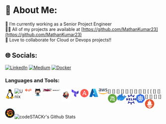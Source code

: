 # 💫 About Me:

🔭 I’m currently working as a Senior Project Engineer<br>👨‍💻 All of my projects are available at [https://github.com/MathanKumar23](https://github.com/MathanKumar23)<br>👯 Love to collaborate for Cloud or Devops projects!!

## 🌐 Socials:

[![LinkedIn](https://img.shields.io/badge/LinkedIn-%230077B5.svg?logo=linkedin&logoColor=white)](https://linkedin.com/in/mathan-kumar-7078981b2) [![Medium](https://img.shields.io/badge/Medium-12100E?logo=medium&logoColor=white)](https://medium.com/@mathankumararumugasamy)
[![Docker](https://img.shields.io/badge/docker-12100E?logo=docker&logoColor=blue)](https://hub.docker.com/u/mathan23)

### Languages and Tools:

[<img align="left" alt="Unix" width="30px" src="https://raw.githubusercontent.com/MathanKumar23/MathanKumar23/main/Tools_icons/linux.png" />]
[<img align="left" alt="Unix" width="30px" src="https://raw.githubusercontent.com/MathanKumar23/MathanKumar23/main/Tools_icons/shell.png" />]
[<img align="left" alt="Unix" width="30px" src="https://raw.githubusercontent.com/MathanKumar23/MathanKumar23/main/Tools_icons/git.png" />]
[<img align="left" alt="Unix" width="30px" src="https://raw.githubusercontent.com/MathanKumar23/MathanKumar23/main/Tools_icons/github.png" />]
[<img align="left" alt="Unix" width="30px" src="https://raw.githubusercontent.com/MathanKumar23/MathanKumar23/main/Tools_icons/maven.jpg" />]
[<img align="left" alt="Unix" width="30px" src="https://raw.githubusercontent.com/MathanKumar23/MathanKumar23/main/Tools_icons/sonarqube.png" />]
[<img align="left" alt="Unix" width="30px" src="https://raw.githubusercontent.com/MathanKumar23/MathanKumar23/main/Tools_icons/jenkins.png" />]
[<img align="left" alt="Unix" width="30px" src="https://raw.githubusercontent.com/MathanKumar23/MathanKumar23/main/Tools_icons/teraform.png" />]
[<img align="left" alt="Unix" width="30px" src="https://raw.githubusercontent.com/MathanKumar23/MathanKumar23/main/Tools_icons/Ansible.png" />]
[<img align="left" alt="Unix" width="30px" src="https://raw.githubusercontent.com/MathanKumar23/MathanKumar23/main/Tools_icons/azure.png" />
[<img align="left" alt="Unix" width="30px" src="https://raw.githubusercontent.com/MathanKumar23/MathanKumar23/main/Tools_icons/aws.png" />
[<img align="left" alt="Unix" width="30px" src="https://raw.githubusercontent.com/MathanKumar23/MathanKumar23/main/Tools_icons/jfrog.png" />]
[<img align="left" alt="Unix" width="30px" src="https://raw.githubusercontent.com/MathanKumar23/MathanKumar23/main/Tools_icons/docker.png" />]
[<img align="left" alt="Unix" width="30px" src="https://raw.githubusercontent.com/MathanKumar23/MathanKumar23/main/Tools_icons/helm.png" />]
[<img align="left" alt="Unix" width="30px" src="https://raw.githubusercontent.com/MathanKumar23/MathanKumar23/main/Tools_icons/kubernetes.png" />]
[<img align="left" alt="Unix" width="30px" src="https://raw.githubusercontent.com/MathanKumar23/MathanKumar23/main/Tools_icons/prometheus.png" />]
[<img align="left" alt="Unix" width="30px" src="https://raw.githubusercontent.com/MathanKumar23/MathanKumar23/main/Tools_icons/grafana.png" />]

<br />
<br />

<img align="left" alt="codeSTACKr's Github Stats" src="https://github-readme-stats.vercel.app/api?username=MathanKumar23&show_icons=true&hide_border=true" />
